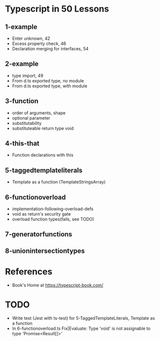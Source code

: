 # Typescript in 50 Lessons

## 1-example

- Enter unknown, 42
- Excess property check, 46
- Declaration merging for interfaces, 54

## 2-example

- type import, 49
- From d.ts exported type, no module
- From d.ts exported type, with module

## 3-function

- order of arguments, shape
- optional parameter
- substitutability
- substituteable return type void

## 4-this-that

- Function declarations with this

## 5-taggedtemplateliterals

- Template as a function (TemplateStringsArray)

## 6-functionoverload

- implementation-following-overload-defs
- void as return's security gate
- overload function types(fails, see TODO)

## 7-generatorfunctions

## 8-unionintersectiontypes

# References

- Book's Home at https://typescript-book.com/

# TODO

- Write test (Jest with ts-test) for 5-TaggedTemplateLiterals, Template as a function
- In 6-functionoverload.ts Fix|Evaluate: Type 'void' is not assignable to type 'Promise<Result[]>'
